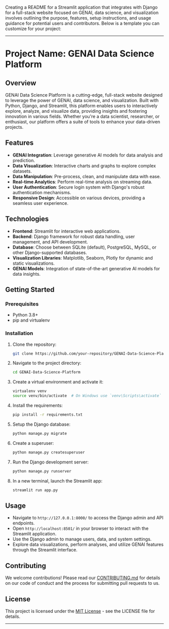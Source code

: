 Creating a README for a Streamlit application that integrates with Django for a full-stack website focused on GENAI, data science, and visualization involves outlining the purpose, features, setup instructions, and usage guidance for potential users and contributors. Below is a template you can customize for your project:

---

# Project Name: GENAI Data Science Platform

## Overview
GENAI Data Science Platform is a cutting-edge, full-stack website designed to leverage the power of GENAI, data science, and visualization. Built with Python, Django, and Streamlit, this platform enables users to interactively explore, analyze, and visualize data, providing insights and fostering innovation in various fields. Whether you're a data scientist, researcher, or enthusiast, our platform offers a suite of tools to enhance your data-driven projects.

## Features
- **GENAI Integration**: Leverage generative AI models for data analysis and prediction.
- **Data Visualization**: Interactive charts and graphs to explore complex datasets.
- **Data Manipulation**: Pre-process, clean, and manipulate data with ease.
- **Real-time Analytics**: Perform real-time analysis on streaming data.
- **User Authentication**: Secure login system with Django's robust authentication mechanisms.
- **Responsive Design**: Accessible on various devices, providing a seamless user experience.

## Technologies
- **Frontend**: Streamlit for interactive web applications.
- **Backend**: Django framework for robust data handling, user management, and API development.
- **Database**: Choose between SQLite (default), PostgreSQL, MySQL, or other Django-supported databases.
- **Visualization Libraries**: Matplotlib, Seaborn, Plotly for dynamic and static visualizations.
- **GENAI Models**: Integration of state-of-the-art generative AI models for data insights.

## Getting Started

### Prerequisites
- Python 3.8+
- pip and virtualenv

### Installation

1. Clone the repository:
   ```bash
   git clone https://github.com/your-repository/GENAI-Data-Science-Platform.git
   ```
   
2. Navigate to the project directory:
   ```bash
   cd GENAI-Data-Science-Platform
   ```
   
3. Create a virtual environment and activate it:
   ```bash
   virtualenv venv
   source venv/bin/activate  # On Windows use `venv\Scripts\activate`
   ```
   
4. Install the requirements:
   ```bash
   pip install -r requirements.txt
   ```

5. Setup the Django database:
   ```bash
   python manage.py migrate
   ```

6. Create a superuser:
   ```bash
   python manage.py createsuperuser
   ```

7. Run the Django development server:
   ```bash
   python manage.py runserver
   ```

8. In a new terminal, launch the Streamlit app:
   ```bash
   streamlit run app.py
   ```

## Usage

- Navigate to `http://127.0.0.1:8000/` to access the Django admin and API endpoints.
- Open `http://localhost:8501/` in your browser to interact with the Streamlit application.
- Use the Django admin to manage users, data, and system settings.
- Explore data visualizations, perform analyses, and utilize GENAI features through the Streamlit interface.

## Contributing

We welcome contributions! Please read our [CONTRIBUTING.md](CONTRIBUTING.md) for details on our code of conduct and the process for submitting pull requests to us.

## License

This project is licensed under the [MIT License](LICENSE) - see the LICENSE file for details.


---
